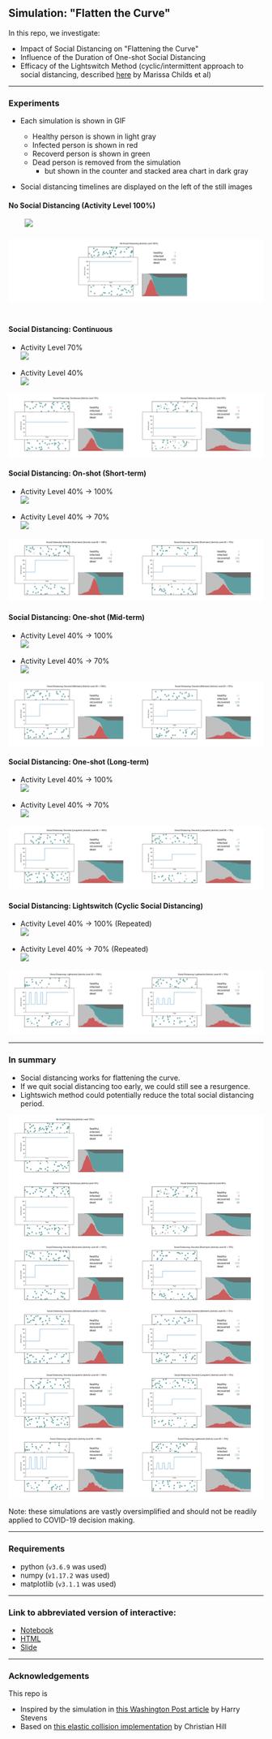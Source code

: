 ## Simulation: "Flatten the Curve"  
In this repo, we investigate:
- Impact of Social Distancing on "Flattening the Curve"  
- Influence of the Duration of One-shot Social Distancing  
- Efficacy of the Lightswitch Method (cyclic/intermittent approach to social distancing, described [here](https://covid-measures.github.io/) by Marissa Childs et al)  
  
---  

### Experiments
  
- Each simulation is shown in GIF  
    - Healthy person is shown in light gray  
    - Infected person is shown in red  
    - Recoverd person is shown in green  
    - Dead person is removed from the simulation  
        - but shown in the counter and stacked area chart in dark gray  

- Social distancing timelines are displayed on the left of the still images  
  
#### No Social Distancing (Activity Level 100%)  
　　
![](simulations/flattenthecurve_100.gif)  
　　
![](concats/concat_overlayed_nosocialdistancing.png)  
　　
#### Social Distancing: Continuous  

- Activity Level 70%  
![](simulations/flattenthecurve_70.gif)  

- Activity Level 40%  
![](simulations/flattenthecurve_40.gif)  

![](concats/concat_overlayed_wholeperiod.png)  

#### Social Distancing: On-shot (Short-term) 

- Activity Level 40% -> 100%  
![](simulations/flattenthecurve_stop_shortterm.gif)  

- Activity Level 40% -> 70%  
![](simulations/flattenthecurve_stop_shortterm70.gif)  

![](concats/concat_overlayed_stop_shortterm.png)  

#### Social Distancing: One-shot (Mid-term)  

- Activity Level 40% -> 100%  
![](simulations/flattenthecurve_stop_midterm.gif)  

- Activity Level 40% -> 70%  
![](simulations/flattenthecurve_stop_midterm70.gif)  

![](concats/concat_overlayed_stop_midterm.png)  

#### Social Distancing: One-shot (Long-term)  

- Activity Level 40% -> 100%  
![](simulations/flattenthecurve_stop_longterm.gif)  

- Activity Level 40% -> 70%  
![](simulations/flattenthecurve_stop_longterm70.gif)  

![](concats/concat_overlayed_stop_longterm.png)  

#### Social Distancing: Lightswitch (Cyclic Social Distancing)  

- Activity Level 40% -> 100% (Repeated)  
![](simulations/flattenthecurve_lightswitch.gif)  

- Activity Level 40% -> 70% (Repeated)  
![](simulations/flattenthecurve_lightswitch70.gif)  

![](concats/concat_overlayed_lightswitch.png)  

---

### In summary  

- Social distancing works for flattening the curve.  
- If we quit social distancing too early, we could still see a resurgence.  
- Lightswich method could potentially reduce the total social distancing period.  

![](concats/concat_overlayed_all.png)  
  
Note: these simulations are vastly oversimplified and should not be readily applied to COVID-19 decision making.   

---  
  
### Requirements  
  
- python (`v3.6.9` was used)  
- numpy (`v1.17.2` was used)  
- matplotlib (`v3.1.1` was used)  
  
---  
  
### Link to abbreviated version of interactive:  
  
- [Notebook](https://nbviewer.jupyter.org/github/rikiyay/covid19/blob/master/notebook/flatten_the_curve.ipynb?flush_cache=true)  
- [HTML](https://htmlpreview.github.io/?https://github.com/rikiyay/covid19/blob/master/notebook/flatten_the_curve.html)  
- [Slide](https://htmlpreview.github.io/?https://github.com/rikiyay/covid19/blob/master/notebook/flatten_the_curve.slides.html)  
  
---  
  
### Acknowledgements  
  
This repo is  
- Inspired by the simulation in [this Washington Post article](https://www.washingtonpost.com/graphics/2020/world/corona-simulator/) by Harry Stevens  
- Based on [this elastic collision implementation](https://github.com/xnx/collision) by Christian Hill  
